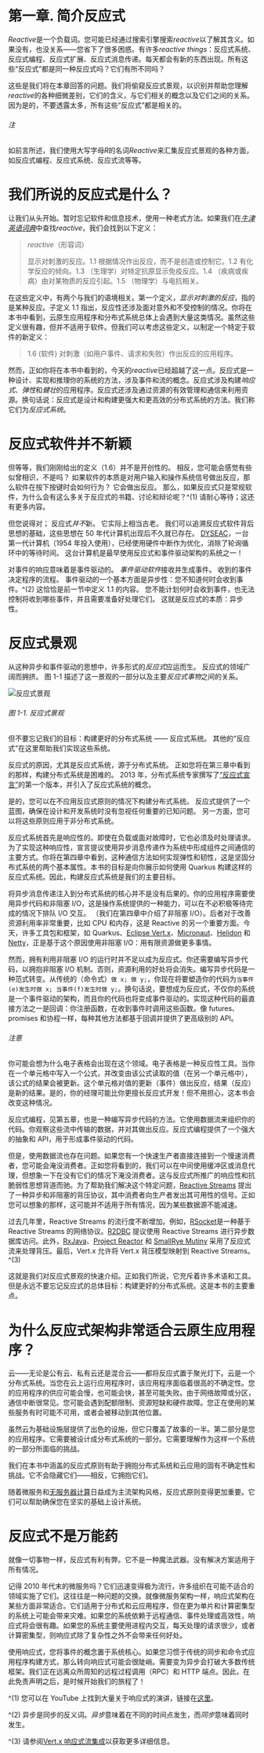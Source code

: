 # 第一章\. 简介反应式

*Reactive*是一个负载词。您可能已经通过搜索引擎搜索*reactive*以了解其含义。如果没有，也没关系——您省下了很多困惑。有许多*reactive things*：反应式系统、反应式编程、反应式扩展、反应式消息传递。每天都会有新的东西出现。所有这些“反应式”都是同一种反应式吗？它们有所不同吗？

这些是我们将在本章回答的问题。我们将偷窥反应式景观，以识别并帮助您理解*reactive*的各种细微差别，它们的含义，与它们相关的概念以及它们之间的关系。因为是的，不要透露太多，所有这些“反应式”都是相关的。

###### 注

如前言所述，我们使用大写字母*R*的名词*Reactive*来汇集反应式景观的各种方面，如反应式编程、反应式系统、反应式流等等。

# 我们所说的反应式是什么？

让我们从头开始。暂时忘记软件和信息技术，使用一种老式方法。如果我们在[*牛津英语词典*](https://oreil.ly/nL7Fp)中查找*reactive*，我们会找到以下定义：

> *reactive*（形容词）
> 
> 显示对刺激的反应。1.1 根据情况作出反应，而不是创造或控制它。1.2 有化学反应的倾向。1.3 （生理学）对特定抗原显示免疫反应。1.4 （疾病或疾病）由对某物质的反应引起。1.5 （物理学）与电抗相关。

在这些定义中，有两个与我们的语境相关。第一个定义，*显示对刺激的反应*，指的是某种反应。子定义 1.1 指出，反应性还涉及面对意外和不受控制的情况。你将在本书中看到，云原生应用程序和分布式系统总体上会遇到大量这类情况。虽然这些定义很有趣，但并不适用于软件。但我们可以考虑这些定义，以制定一个特定于软件的新定义：

> 1.6 (软件) 对刺激（如用户事件、请求和失败）作出反应的应用程序。

然而，正如你将在本书中看到的，今天的*reactive*已经超越了这一点。反应式是一种设计、实现和推理你的系统的方法，涉及事件和流的概念。反应式涉及构建*响应式*、*弹性*和*健壮*的应用程序。反应式还涉及通过资源的有效管理和通信来利用资源。换句话说：反应式是设计和构建更强大和更高效的分布式系统的方法。我们称它们为*反应式系统*。

# 反应式软件并不新颖

但等等，我们刚刚给出的定义（1.6）并不是开创性的。 相反，您可能会感觉有些似曾相识，不是吗？ 如果软件的本质是对用户输入和操作系统信号做出反应，那么软件在按下按键时会如何行为？ 它会做出反应。 那么，如果反应式只是常规软件，为什么会有这么多关于反应式的书籍、讨论和辩论呢？^(1) 请耐心等待；这还有更多内容。

但您说得对； 反应式*并不*新。 它实际上相当古老。 我们可以追溯反应式软件背后思想的基础，这些思想在 50 年代计算机出现后不久就已存在。 [DYSEAC](https://oreil.ly/ehP7l)，一台第一代计算机（1954 年投入使用），已经使用硬件中断作为优化，消除了轮询循环中的等待时间。 这台计算机是最早使用反应式和事件驱动架构的系统之一！

对事件的响应意味着是事件驱动的。 *事件驱动软件*接收并生成事件。 收到的事件决定程序的流程。 事件驱动的一个基本方面是异步性：您不知道何时会收到事件。^(2) 这恰恰是前一节中定义 1.1 的内容。 您不能计划何时会收到事件，也无法控制将收到哪些事件，并且需要准备好处理它们。 这就是反应式的本质：异步性。

# 反应式景观

从这种异步和事件驱动的思想中，许多形式的*反应式*应运而生。 反应式的领域广阔而拥挤。 图 1-1 描述了这一景观的一部分以及主要*反应式事物*之间的关系。

![反应式景观](img/rsij_0101.png)

###### 图 1-1. 反应式景观

但不要忘记我们的目标：构建更好的分布式系统 —— 反应式系统。 其他的“反应式”在这里帮助我们实现这些系统。

反应式的原因，尤其是反应式系统，源于分布式系统。 正如您将在第三章中看到的那样，构建分布式系统是困难的。 2013 年，分布式系统专家撰写了[“反应式宣言”](https://oreil.ly/6z8mt)的第一个版本，并引入了反应式系统的概念。

是的，您可以在不应用反应式原则的情况下构建分布式系统。 反应式提供了一个蓝图，确保在设计和开发系统时没有忽视任何重要的已知问题。 另一方面，您可以将这些原则应用于非分布式系统。

反应式系统首先是响应性的。即使在负载或面对故障时，它也必须及时处理请求。为了实现这种响应性，宣言提议使用异步消息传递作为系统中形成组件之间通信的主要方式。你将在第四章中看到，这种通信方法如何实现弹性和韧性，这是坚固分布式系统的两个基本属性。本书的目标是向你展示如何使用 Quarkus 构建这样的反应式系统。因此，构建反应式系统是我们的主要目标。

将异步消息传递注入到分布式系统的核心并不是没有后果的。你的应用程序需要使用异步代码和非阻塞 I/O，这是操作系统提供的一种能力，可以在不必积极等待完成的情况下排队 I/O 交互。 （我们在第四章中介绍了非阻塞 I/O）。后者对于改善资源利用率非常重要，比如 CPU 和内存，这是 Reactive 的另一个重要方面。今天，许多工具包和框架，如 Quarkus、[Eclipse Vert.x](https://vertx.io)、[Micronaut](https://micronaut.io)、[Helidon](https://helidon.io) 和 [Netty](https://netty.io)，正是基于这个原因使用非阻塞 I/O：用有限资源做更多事情。

然而，拥有利用非阻塞 I/O 的运行时并不足以成为反应式。你还需要编写异步代码，以拥抱非阻塞 I/O 机制。否则，资源利用的好处将会消失。编写异步代码是一种范式转变。从传统的（命令式）`做 x; 做 y;`，你现在将要塑造你的代码为`当事件(e)发生时做 x; 当事件(f)发生时做 y;`。换句话说，要想成为反应式，不仅你的系统是一个事件驱动的架构，而且你的代码也将变成事件驱动的。实现这种代码的最直接方法之一是回调：你注册函数，在收到事件时调用这些函数。像 futures、promises 和协程一样，每种其他方法都基于回调并提供了更高级别的 API。

###### 注意

你可能会想为什么电子表格会出现在这个领域。电子表格是一种反应性工具。当你在一个单元格中写入一个公式，并改变由该公式读取的值（在另一个单元格中），该公式的结果会被更新。这个单元格对值的更新（事件）做出反应，结果（反应）是新的结果。是的，你的经理可能比你更擅长反应式开发！但不用担心，这本书会改变这种情况。

反应式编程，见第五章，也是一种编写异步代码的方法。它使用数据流来组织你的代码。你观察这些流中传输的数据，并对其做出反应。反应式编程提供了一个强大的抽象和 API，用于形成事件驱动的代码。

但是，使用数据流也存在问题。如果您有一个快速生产者直接连接到一个慢速消费者，您可能会淹没消费者。正如您将看到的，我们可以在中间使用缓冲区或消息代理，但想象一下在没有它们的情况下淹没消费者。这与反应式所推广的响应性和抗脆弱性思想背道而驰。为了帮助我们解决这个特定问题，[Reactive Streams](https://oreil.ly/5c275) 提出了一种异步和非阻塞的背压协议，其中消费者向生产者发出其可用性的信号。正如您可以想象的那样，这可能并不适用于所有情况，因为某些数据源不能减速。

过去几年里，Reactive Streams 的流行度不断增加。例如，[RSocket](https://rsocket.io)是一种基于 Reactive Streams 的网络协议。[R2DBC](https://r2dbc.io) 提议使用 Reactive Streams 进行异步数据库访问。此外，[RxJava](https://oreil.ly/QNEOJ)、[Project Reactor](https://oreil.ly/eUHAL) 和 [SmallRye Mutiny](https://oreil.ly/A17fF) 采用了反应式流来处理背压。最后，Vert.x 允许将 Vert.x 背压模型映射到 Reactive Streams。^(3)

这就是我们对反应式景观的快速介绍。正如我们所说，它充斥着许多术语和工具。但是永远不要忘记反应式的总体目标：构建更好的分布式系统。这是本书的主要重点。

# 为什么反应式架构非常适合云原生应用程序？

云——无论是公有云、私有云还是混合云——都将反应式置于聚光灯下。云是一个分布式系统。当您在云上运行应用程序时，该应用程序面临着很高的不确定性。您的应用程序的供应可能会慢，也可能会快，甚至可能失败。由于网络故障或分区，通信中断很常见。您可能会遇到配额限制、资源短缺和硬件故障。您正在使用的某些服务有时可能不可用，或者会被移动到其他位置。

虽然云为基础设施层提供了出色的设施，但它只覆盖了故事的一半。第二部分是您的应用程序。它需要被设计成分布式系统的一部分。它需要理解作为这样一个系统的一部分所面临的挑战。

我们在本书中涵盖的反应式原则有助于拥抱分布式系统和云应用的固有不确定性和挑战。它不会隐藏它们——相反，它拥抱它们。

随着微服务和[无服务器计算](https://oreil.ly/IH6wY)日益成为主流架构风格，反应式原则变得更加重要。它们可以帮助确保您在坚实的基础上设计系统。

# 反应式不是万能药

就像一切事物一样，反应式有利有弊。它不是一种魔法武器。没有解决方案适用于所有情况。

记得 2010 年代末的微服务吗？它们迅速变得极为流行，许多组织在可能不适合的领域实施了它们。这往往是一种问题的交换。就像微服务架构一样，响应式架构在某些方面非常适合。它们适用于分布式和云应用程序，但在更为单片和计算密集型的系统上可能会带来灾难。如果您的系统依赖于远程通信、事件处理或高效性，响应式将会很有趣。如果您的系统主要使用进程内交互，每天处理的请求很少，或者计算密集型，则响应式除了复杂性之外不会带来任何好处。

使用响应式，您将事件的概念置于系统核心。如果您习惯于传统的同步和命令式应用程序构建方式，那么转向响应式可能会很陡峭。需要变为异步会打破大多数传统框架。我们正在远离众所周知的远程过程调用（RPC）和 HTTP 端点。因此，在此免责声明之后，是时候开始我们的旅程了！

^(1) 您可以在 YouTube 上找到大量关于响应式的演讲，链接在[这里](https://oreil.ly/SyGxB)。

^(2) 异步是同步的反义词。*异步*意味着在不同的时间点发生，而*同步*意味着同时发生。

^(3) 请参阅[Vert.x 响应式流集成](https://oreil.ly/t2noI)以获取更多详细信息。
